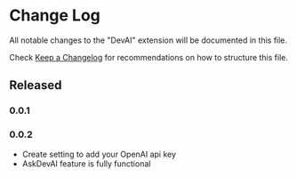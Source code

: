 # Change Log

All notable changes to the "DevAI" extension will be documented in this file.

Check [Keep a Changelog](http://keepachangelog.com/) for recommendations on how to structure this file.

## Released

### 0.0.1

### 0.0.2

- Create setting to add your OpenAI api key
- AskDevAI feature is fully functional
